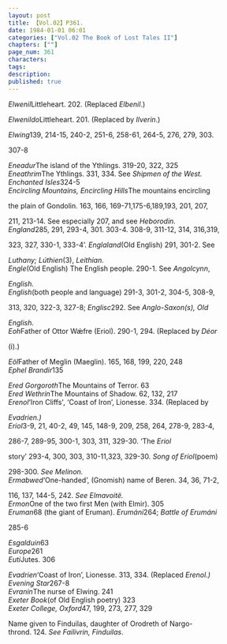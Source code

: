 ```yaml
---
layout: post
title: 【Vol.02】P361.
date: 1984-01-01 06:01
categories: ["Vol.02 The Book of Lost Tales II"]
chapters: [""]
page_num: 361
characters: 
tags: 
description: 
published: true
---
```


<p style="text-indent: 0;">
<I>Elwenil</I>Littleheart. 202. (Replaced <I>Elbenil</I>.)
</p>

<I>Elwenildo</I>Littleheart. 201. (Replaced by <I>Ilverin</I>.)

<I>Elwing</I>139, 214-15, 240-2, 251-6, 258-61, 264-5, 276, 279, 303.

307-8

<I>Eneadur</I>The island of the Ythlings. 319-20, 322, 325<BR><I>Eneathrim</I>The Ythlings. 331, 334. See <I>Shipmen of the West.<BR>Enchanted Isles</I>324-5<BR><I>Encircling Mountains,  Encircling Hills</I>The  mountains  encircling

the plain of Gondolin. 163, 166, 169-71,175-6,189,193, 201, 207,

211, 213-14. See especially 207, and see <I>Heborodin.<BR>England</I>285, 291, 293-4, 301. 303-4. 308-9, 311-12, 314, 316,319,

323, 327, 330-1, 333-4’. <I>Englaland</I>(Old English) 291, 301-2. See

<I>Luthany; Lúthien</I>(3), <I>Leithian.<BR>Engle</I>(Old  English)  The English people.  290-1. See <I>Angolcynn</I>,

<I>English.<BR>English</I>(both people and language)  291-3, 301-2, 304-5, 308-9,

313, 320, 322-3, 327-8; <I>Englisc</I>292. See <I>Anglo-Saxon(s), Old</I>

<I>English.<BR>Eoh</I>Father of Ottor Wǽfre (Eriol). 290-1, 294. (Replaced by <I>Déor</I>

(i).)

<I>Eöl</I>Father of Meglin (Maeglin). 165, 168, 199, 220, 248<BR><I>Ephel Brandir</I>135

<I>Ered Gorgoroth</I>The Mountains of Terror. 63<BR><I>Ered Wethrin</I>The Mountains of Shadow. 62, 132, 217<BR><I>Erenol</I>‘Iron Cliffs',  ‘Coast of  Iron’,   Lionesse.   334. (Replaced by

<I>Evadrien.)<BR>Eriol</I>3-9, 21, 40-2, 49, 145, 148-9, 209, 258, 264, 278-9, 283-4,

286-7, 289-95, 300-1, 303, 311, 329-30. ‘The <I>Eriol</I>

story’ 293-4, 300, 303,  310-11,<I></I>323, 329-30.  <I>Song of Eriol</I>(poem)

298-300. <I>See Melinon.<BR>Ermabwed</I>‘One-handed’, (Gnomish) name of Beren. 34, 36, 71-2,

116, 137, 144-5, 242. <I>See Elmavoitë.<BR>Ermon</I>One of the two first Men (with Elmir). 305<BR><I>Eruman</I>68 (the giant of Eruman). <I>Erumáni</I>264; <I>Battle of Erumáni</I>

285-6

<I>Esgalduin</I>63<BR><I>Europe</I>261<BR><I>Euti</I>Jutes. 306

<I>Evadrien</I>‘Coast of Iron’, Lionesse. 313, 334. (Replaced <I>Erenol.)<BR>Evening Star</I>267-8<BR><I>Evranin</I>The nurse of Elwing. 241<BR><I>Exeter Book</I>(of Old English poetry) 323<BR><I>Exeter College, Oxford</I>47, 199, 273, 277, 329

Name given to Finduilas, daughter of Orodreth of Nargo- <BR>thrond. 124. <I>See Failivrin, Finduilas</I>.

